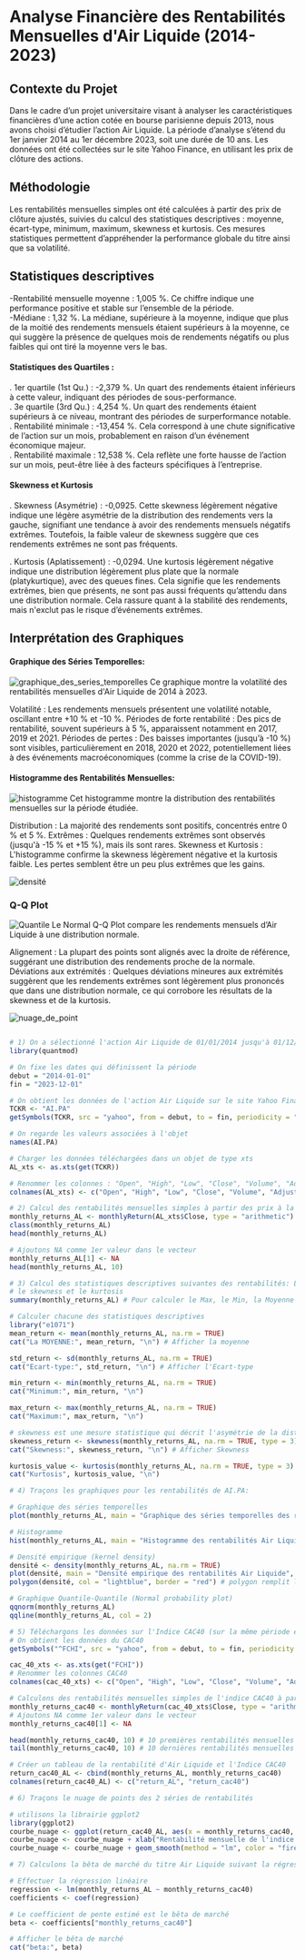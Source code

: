 # Analyse Financière des Rentabilités Mensuelles d'Air Liquide (2014-2023)
## Contexte du Projet
Dans le cadre d’un projet universitaire visant à analyser les caractéristiques financières d’une action cotée en bourse parisienne depuis 2013, nous avons choisi d’étudier l’action Air Liquide. La période d’analyse s’étend du 1er janvier 2014 au 1er décembre 2023, soit une durée de 10 ans. Les données ont été collectées sur le site Yahoo Finance, en utilisant les prix de clôture des actions.
## Méthodologie
Les rentabilités mensuelles simples ont été calculées à partir des prix de clôture ajustés, suivies du calcul des statistiques descriptives : moyenne, écart-type, minimum, maximum, skewness et kurtosis. Ces mesures statistiques permettent d’appréhender la performance globale du titre ainsi que sa volatilité.
## Statistiques descriptives
-Rentabilité mensuelle moyenne : 1,005 %. Ce chiffre indique une performance positive et stable sur l’ensemble de la période.  <br>
-Médiane : 1,32 %. La médiane, supérieure à la moyenne, indique que plus de la moitié des rendements mensuels étaient supérieurs à la moyenne, ce qui suggère la présence de quelques mois de rendements négatifs ou plus faibles qui ont tiré la moyenne vers le bas. 

#### Statistiques des Quartiles :
. 1er quartile (1st Qu.) : -2,379 %. Un quart des rendements étaient inférieurs à cette valeur, indiquant des périodes de sous-performance. <br>
. 3e quartile (3rd Qu.) : 4,254 %. Un quart des rendements étaient supérieurs à ce niveau, montrant des périodes de surperformance notable. <br>
. Rentabilité minimale : -13,454 %. Cela correspond à une chute significative de l’action sur un mois, probablement en raison d’un événement économique majeur. <br>
. Rentabilité maximale : 12,538 %. Cela reflète une forte hausse de l’action sur un mois, peut-être liée à des facteurs spécifiques à l’entreprise. <br>

#### Skewness et Kurtosis
. Skewness (Asymétrie) : -0,0925. Cette skewness légèrement négative indique une légère asymétrie de la distribution des rendements vers la gauche, signifiant une tendance à avoir des rendements mensuels négatifs extrêmes. Toutefois, la faible valeur de skewness suggère que ces rendements extrêmes ne sont pas fréquents. <br>

. Kurtosis (Aplatissement) : -0,0294. Une kurtosis légèrement négative indique une distribution légèrement plus plate que la normale (platykurtique), avec des queues fines. Cela signifie que les rendements extrêmes, bien que présents, ne sont pas aussi fréquents qu’attendu dans une distribution normale. Cela rassure quant à la stabilité des rendements, mais n'exclut pas le risque d’événements extrêmes.

## Interprétation des Graphiques
#### Graphique des Séries Temporelles:
![graphique_des_series_temporelles](https://github.com/user-attachments/assets/e627301a-a9f6-4f33-99e0-87e189cca9af)
Ce graphique montre la volatilité des rentabilités mensuelles d'Air Liquide de 2014 à 2023. 

Volatilité : Les rendements mensuels présentent une volatilité notable, oscillant entre +10 % et -10 %.
Périodes de forte rentabilité : Des pics de rentabilité, souvent supérieurs à 5 %, apparaissent notamment en 2017, 2019 et 2021.
Périodes de pertes : Des baisses importantes (jusqu’à -10 %) sont visibles, particulièrement en 2018, 2020 et 2022, potentiellement liées à des événements macroéconomiques (comme la crise de la COVID-19).


#### Histogramme des Rentabilités Mensuelles:
![histogramme](https://github.com/user-attachments/assets/5e61ce18-f8f9-4cc8-bfb5-eb78770b758c)
Cet histogramme montre la distribution des rentabilités mensuelles sur la période étudiée.

Distribution : La majorité des rendements sont positifs, concentrés entre 0 % et 5 %.
Extrêmes : Quelques rendements extrêmes sont observés (jusqu'à -15 % et +15 %), mais ils sont rares.
Skewness et Kurtosis : L'histogramme confirme la skewness légèrement négative et la kurtosis faible. Les pertes semblent être un peu plus extrêmes que les gains.    

![densité](https://github.com/user-attachments/assets/75830856-d3dd-409f-b1fe-b121f0aaeb30)



### Q-Q Plot
![Quantile](https://github.com/user-attachments/assets/2d407bc6-dbc4-4339-b62a-402355adf487)
Le Normal Q-Q Plot compare les rendements mensuels d’Air Liquide à une distribution normale.

Alignement : La plupart des points sont alignés avec la droite de référence, suggérant une distribution des rendements proche de la normale.
Déviations aux extrémités : Quelques déviations mineures aux extrémités suggèrent que les rendements extrêmes sont légèrement plus prononcés que dans une distribution normale, ce qui corrobore les résultats de la skewness et de la kurtosis.

![nuage_de_point](https://github.com/user-attachments/assets/ea004d46-c1f4-43ea-a6cd-9dcc673da731)



```r

# 1) On a sélectionné l'action Air Liquide de 01/01/2014 jusqu'à 01/12/2023
library(quantmod)

# On fixe les dates qui définissent la période
debut = "2014-01-01"
fin = "2023-12-01"

# On obtient les données de l'action Air Liquide sur le site Yahoo Finance
TCKR <- "AI.PA"
getSymbols(TCKR, src = "yahoo", from = debut, to = fin, periodicity = "monthly")

# On regarde les valeurs associées à l'objet
names(AI.PA)

# Charger les données téléchargées dans un objet de type xts
AL_xts <- as.xts(get(TCKR))

# Renommer les colonnes : "Open", "High", "Low", "Close", "Volume", "Adjusted"
colnames(AL_xts) <- c("Open", "High", "Low", "Close", "Volume", "Adjusted")

# 2) Calcul des rentabilités mensuelles simples à partir des prix à la clôture
monthly_returns_AL <- monthlyReturn(AL_xts$Close, type = "arithmetic")
class(monthly_returns_AL)
head(monthly_returns_AL)

# Ajoutons NA comme 1er valeur dans le vecteur
monthly_returns_AL[1] <- NA
head(monthly_returns_AL, 10)

# 3) Calcul des statistiques descriptives suivantes des rentabilités: La moyenne, l'écart-type, le minimum, le maximum,
# le skewness et le kurtosis
summary(monthly_returns_AL) # Pour calculer le Max, le Min, la Moyenne

# Calculer chacune des statistiques descriptives
library("e1071")
mean_return <- mean(monthly_returns_AL, na.rm = TRUE)
cat("La MOYENNE:", mean_return, "\n") # Afficher la moyenne

std_return <- sd(monthly_returns_AL, na.rm = TRUE)
cat("Ecart-type:", std_return, "\n") # Afficher l'Ecart-type

min_return <- min(monthly_returns_AL, na.rm = TRUE)
cat("Minimum:", min_return, "\n")

max_return <- max(monthly_returns_AL, na.rm = TRUE)
cat("Maximum:", max_return, "\n")

# skewness est une mesure statistique qui décrit l'asymétrie de la distribution d'un ensemble de données par rapport à la moyenne.
skewness_return <- skewness(monthly_returns_AL, na.rm = TRUE, type = 3)
cat("Skewness:", skewness_return, "\n") # Afficher Skewness

kurtosis_value <- kurtosis(monthly_returns_AL, na.rm = TRUE, type = 3)
cat("Kurtosis", kurtosis_value, "\n")

# 4) Traçons les graphiques pour les rentabilités de AI.PA:

# Graphique des séries temporelles
plot(monthly_returns_AL, main = "Graphique des séries temporelles des rentabilités Air Liquide", xlab = "Date", ylab = "Rentabilité mensuelle")

# Histogramme
hist(monthly_returns_AL, main = "Histogramme des rentabilités Air Liquide", xlab = "Rentabilité mensuelle", ylab = "Densité")

# Densité empirique (kernel density)
densité <- density(monthly_returns_AL, na.rm = TRUE)
plot(densité, main = "Densité empirique des rentabilités Air Liquide", xlab = "Rentabilité mensuelle", ylab = "Densité")
polygon(densité, col = "lightblue", border = "red") # polygon remplit la zone sous la courbe de densité avec la couleur "lightblue" et un bord "rouge"

# Graphique Quantile-Quantile (Normal probability plot)
qqnorm(monthly_returns_AL)
qqline(monthly_returns_AL, col = 2)

# 5) Téléchargons les données sur l'Indice CAC40 (sur la même période et la même fréquence (mensuelle))
# On obtient les données du CAC40
getSymbols("^FCHI", src = "yahoo", from = debut, to = fin, periodicity = "monthly")

cac_40_xts <- as.xts(get("FCHI"))
# Renommer les colonnes CAC40
colnames(cac_40_xts) <- c("Open", "High", "Low", "Close", "Volume", "Adjusted")

# Calculons des rentabilités mensuelles simples de l'indice CAC40 à partir des prix à la clôture
monthly_returns_cac40 <- monthlyReturn(cac_40_xts$Close, type = "arithmetic")
# Ajoutons NA comme 1er valeur dans le vecteur
monthly_returns_cac40[1] <- NA

head(monthly_returns_cac40, 10) # 10 premières rentabilités mensuelles
tail(monthly_returns_cac40, 10) # 10 dernières rentabilités mensuelles

# Créer un tableau de la rentabilité d'Air Liquide et l'Indice CAC40
return_cac40_AL <- cbind(monthly_returns_AL, monthly_returns_cac40)
colnames(return_cac40_AL) <- c("return_AL", "return_cac40")

# 6) Traçons le nuage de points des 2 séries de rentabilités

# utilisons la librairie ggplot2
library(ggplot2)
courbe_nuage <- ggplot(return_cac40_AL, aes(x = monthly_returns_cac40, y = monthly_returns_AL)) + geom_point()
courbe_nuage <- courbe_nuage + xlab("Rentabilité mensuelle de l'indice CAC 40") + ylab("Rentabilité mensuelle d'Air Liquide") + ggtitle("Nuage de points des rentabilités")
courbe_nuage <- courbe_nuage + geom_smooth(method = "lm", color = "firebrick1", se = FALSE) # Ajoutons la droite de tendance linéaire

# 7) Calculons la bêta de marché du titre Air Liquide suivant la régression

# Effectuer la régression linéaire
regression <- lm(monthly_returns_AL ~ monthly_returns_cac40)
coefficients <- coef(regression)

# Le coefficient de pente estimé est le bêta de marché
beta <- coefficients["monthly_returns_cac40"]

# Afficher le bêta de marché
cat("beta:", beta)
